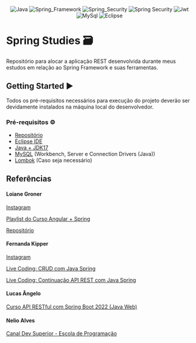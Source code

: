 <div align="center">
  <img alt="Java" src="https://img.shields.io/badge/Java-B1361E?style=for-the-badge&logo=coffeescript&logoColor=white">
  <img alt="Spring_Framework" src="https://img.shields.io/badge/Spring_Framework-6DB33F?style=for-the-badge&logo=spring&logoColor=white">
  <img alt="Spring_Security" src="https://img.shields.io/badge/Spring_Boot-6DB33F?style=for-the-badge&logo=springboot&logoColor=white">
  <img alt="Spring Security" src="https://img.shields.io/badge/Spring_Security-6DB33F?style=for-the-badge&logo=springsecurity&logoColor=white">
  <img alt="Jwt" src="https://img.shields.io/badge/JSON Web Tokens-000000?style=for-the-badge&logo=jsonwebtokens&logoColor=white">
  <img alt="MySql" src="https://img.shields.io/badge/MYSQL-4479A1?style=for-the-badge&logo=mongodb&logoColor=white">
  <img alt="Eclipse" src="https://img.shields.io/badge/Eclipse_IDE-2C2255?style=for-the-badge&logo=eclipseide&logoColor=white">
</div>

# Spring Studies 🗃️

Repositório para alocar a aplicação REST desenvolvida durante meus estudos em relação ao Spring Framework e suas ferramentas.

## Getting Started ▶️

Todos os pré-requisitos necessários para execução do projeto deverão ser devidamente instalados na máquina local do desenvolvedor.

### Pré-requisitos ⚙️

- [Repositório](https://github.com/pedrohpdo/web-rest-springboot)
- [Eclipse IDE](https://www.eclipse.org/downloads/)
- [Java + JDK17](https://www.oracle.com/java/technologies/downloads/)
- [MySQL](https://dev.mysql.com/downloads/installer/) (Workbench, Server e Connection Drivers (Java))
- [Lombok](https://projectlombok.org/setup/eclipse) (Caso seja necessário)


## Referências

#### Loiane Groner
[Instagram](https://www.instagram.com/loiane/)

[Playlist do Curso Angular + Spring](https://www.youtube.com/playlist?list=PLGxZ4Rq3BOBpwaVgAPxTxhdX_TfSVlTcY)

[Repositório](https://github.com/loiane/curso-angular)


#### Fernanda Kipper
[Instagram](https://www.instagram.com/kipper.dev/)

[Live Coding: CRUD com Java Spring](https://www.youtube.com/watch?v=tP6wtEaCnSI&t=5957s)

[Live Coding: Continuação API REST com Java Spring](https://www.youtube.com/watch?v=HanaSiIlMVY&list=RDCMUCpKvMmsF6QrkVr_zWaLGK-A&index=5)


#### Lucas Ângelo
[Curso API RESTful com Spring Boot 2022 (Java Web)](https://www.youtube.com/playlist?list=PLiXotHlANc8ptwP6wajo73OZo9Nh5i597)

#### Nelio Alves
[Canal Dev Superior - Escola de Programação](https://www.youtube.com/@DevSuperior)